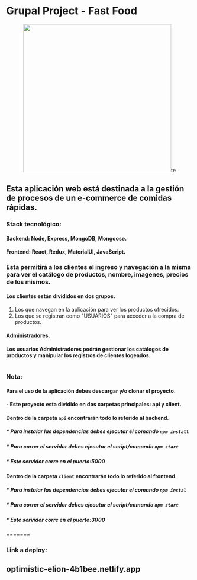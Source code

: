 # Grupal Project - Fast Food


<p align="center">
    <img height="400" src="./assets/fast-food.png"/>te
</p>



## Esta aplicación web está destinada a la gestión de procesos de un e-commerce de comidas rápidas.  


### Stack tecnológico:

#### Backend: Node, Express, MongoDB, Mongoose.

#### Frontend: React, Redux, MaterialUI, JavaScript.

### Esta permitirá a los clientes el ingreso y navegación a la misma para ver el catálogo de productos, nombre, imagenes, precios de los mismos. 

#### Los clientes están divididos en dos grupos.

1) Los que navegan en la aplicación para ver los productos ofrecidos.
2) Los que se registran como "USUARIOS" para acceder a la compra de productos.  


#### Administradores.
#### Los usuarios Administradores podrán gestionar los catálogos de productos y manipular los registros de clientes logeados.


#



### Nota:

#### Para el uso de la aplicación debes descargar y/o clonar el proyecto.


#### - Este proyecto esta dividido en dos carpetas principales: api y client.


#### Dentro de la carpeta `api` encontrarán todo lo referido al backend.


##### * Para instalar las dependencias debes ejecutar el comando ``npm install``
##### * Para correr el servidor debes ejecutar el script/comando ``npm start`` 
##### * Este servidor corre en el puerto:5000



#### Dentro de la carpeta `client` encontrarán todo lo referido al frontend.

##### * Para instalar las dependencias debes ejecutar el comando ``npm instal``
##### * Para correr el servidor debes ejecutar el script/comando ``npm start`` 
##### * Este servidor corre en el puerto:3000
=======

### Link a deploy:
## optimistic-elion-4b1bee.netlify.app


